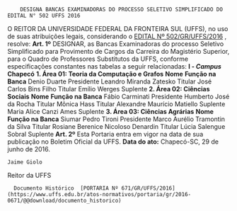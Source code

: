         DESIGNA BANCAS EXAMINADORAS DO PROCESSO SELETIVO SIMPLIFICADO DO EDITAL N° 502 UFFS 2016  

 O REITOR DA UNIVERSIDADE FEDERAL DA FRONTEIRA SUL (UFFS), no uso de suas atribuições legais, considerando o [EDITAL Nº 502/GR/UFFS/2016](https://www.uffs.edu.br/atos-normativos/edital/gr/2016-0502)  , resolve:   **Art. 1º** DESIGNAR, as Bancas Examinadoras do processo Seletivo Simplificado para Provimento de Cargos da Carreira do Magistério Superior, para o Quadro de Professores Substitutos da UFFS, conforme especificações constantes nas tabelas a seguir relacionadas: **I - *Campus* Chapecó**  **1. Área 01: Teoria da Computação e Grafos**      **Nome**    **Função na Banca**      Denio Duarte   Presidente     Leandro Miranda Zatesko   Titular     José Carlos Bins Filho   Titular     Emílio Werges   Suplente      **2. Área 02: Ciências Sociais**      **Nome**    **Função na Banca**      Fábio Carminati   Presidente     Humberto José da Rocha   Titular     Mônica Hass   Titular     Alexandre Maurício Matiello   Suplente     Maria Alice Canzi Ames   Suplente      **3. Área 03: Ciências Agrárias**      **Nome**    **Função na Banca**      Siumar Pedro Tironi   Presidente     Marco Aurélio Tramontin da Silva   Titular     Rosiane Berenice Nicoloso Denardin   Titular     Lúcia Salengue Sobral   Suplente       **Art. 2º** Esta Portaria entra em vigor na data de sua publicação no Boletim Oficial da UFFS.      **Data do ato:** Chapecó-SC, 29 de junho de 2016.   
 

    Jaime Giolo   
 Reitor da UFFS 

      Documento Histórico  [PORTARIA Nº 671/GR/UFFS/2016](https://www.uffs.edu.br/atos-normativos/portaria/gr/2016-0671/@@download/documento_historico)     
      
